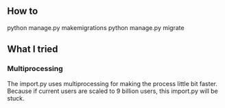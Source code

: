 
## How to

python manage.py makemigrations
python manage.py migrate




## What I tried

### Multiprocessing
The import.py uses multiprocessing for making the process little bit faster. Because if current users are scaled to 9 billion users, this import.py will be stuck.

